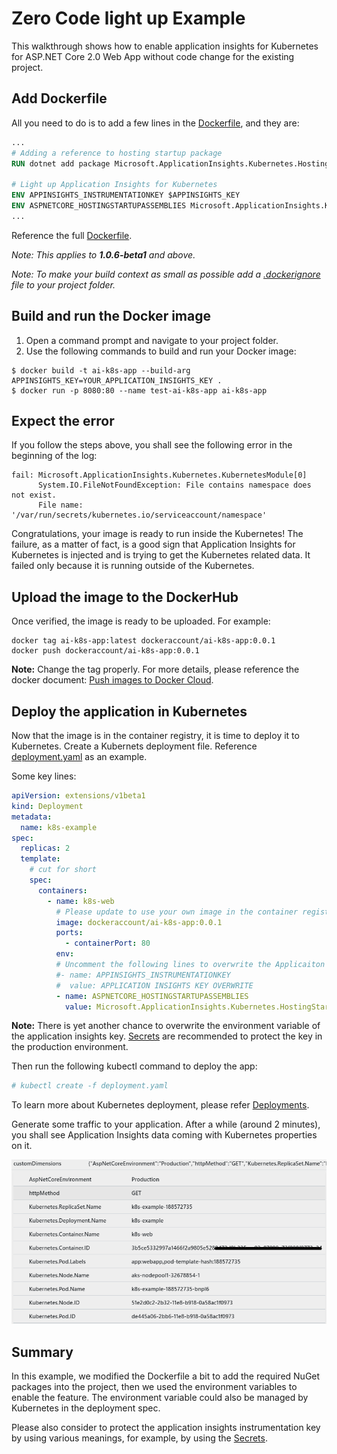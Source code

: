 # Zero Code light up Example
This walkthrough shows how to enable application insights for Kubernetes for ASP.NET Core 2.0 Web App without code change for the existing project.

## Add Dockerfile

All you need to do is to add a few lines in the [Dockerfile](./Dockerfile), and they are:

```dockerfile
...
# Adding a reference to hosting startup package
RUN dotnet add package Microsoft.ApplicationInsights.Kubernetes.HostingStartup  -v 1.0.0-*

# Light up Application Insights for Kubernetes
ENV APPINSIGHTS_INSTRUMENTATIONKEY $APPINSIGHTS_KEY
ENV ASPNETCORE_HOSTINGSTARTUPASSEMBLIES Microsoft.ApplicationInsights.Kubernetes.HostingStartup
...
```
Reference the full [Dockerfile](./Dockerfile).

*Note: This applies to **1.0.6-beta1** and above.*

*Note: To make your build context as small as possible add a [.dockerignore](./.dockerignore) file to your project folder.*

## Build and run the Docker image
1. Open a command prompt and navigate to your project folder.
2. Use the following commands to build and run your Docker image:
```
$ docker build -t ai-k8s-app --build-arg APPINSIGHTS_KEY=YOUR_APPLICATION_INSIGHTS_KEY .
$ docker run -p 8080:80 --name test-ai-k8s-app ai-k8s-app
```

## Expect the error
If you follow the steps above, you shall see the following error in the beginning of the log:
```
fail: Microsoft.ApplicationInsights.Kubernetes.KubernetesModule[0]
      System.IO.FileNotFoundException: File contains namespace does not exist.
      File name: '/var/run/secrets/kubernetes.io/serviceaccount/namespace'
```
Congratulations, your image is ready to run inside the Kubernetes! The failure, as a matter of fact, is a good sign that Application Insights for Kubernetes is injected and is trying to get the Kubernetes related data. It failed only because it is running outside of the Kubernetes.

## Upload the image to the DockerHub
Once verified, the image is ready to be uploaded. For example:
```
docker tag ai-k8s-app:latest dockeraccount/ai-k8s-app:0.0.1
docker push dockeraccount/ai-k8s-app:0.0.1
```

**Note:** Change the tag properly. For more details, please reference the docker document: [Push images to Docker Cloud](https://docs.docker.com/docker-cloud/builds/push-images/).

## Deploy the application in Kubernetes
Now that the image is in the container registry, it is time to deploy it to Kubernetes. Create a Kubernets deployment file. Reference [deployment.yaml](./k8s/deployment.yaml) as an example.

Some key lines:
```yaml
apiVersion: extensions/v1beta1
kind: Deployment
metadata:
  name: k8s-example
spec:
  replicas: 2
  template:
    # cut for short
    spec:
      containers:
        - name: k8s-web
          # Please update to use your own image in the container registry.
          image: dockeraccount/ai-k8s-app:0.0.1
          ports:
            - containerPort: 80
          env:
          # Uncomment the following lines to overwrite the Applicaiton Insights Instrumentation Key
          #- name: APPINSIGHTS_INSTRUMENTATIONKEY
          #  value: APPLICATION INSIGHTS KEY OVERWRITE 
          - name: ASPNETCORE_HOSTINGSTARTUPASSEMBLIES
            value: Microsoft.ApplicationInsights.Kubernetes.HostingStartup
```
**Note:** There is yet another chance to overwrite the environment variable of the application insights key. [Secrets](https://kubernetes.io/docs/concepts/configuration/secret/) are recommended to protect the key in the production environment.

Then run the following kubectl command to deploy the app:
```bash
# kubectl create -f deployment.yaml
```

To learn more about Kubernetes deployment, please refer [Deployments](https://kubernetes.io/docs/concepts/workloads/controllers/deployment/).

Generate some traffic to your application. After a while (around 2 minutes), you shall see Application Insights data coming with Kubernetes properties on it.

![Application Insights Events with Kubernetes Properties](./.media/AI_K8s_Properties.png)

## Summary 
In this example, we modified the Dockerfile a bit to add the required NuGet packages into the project, then we used the environment variables to enable the feature.
The environment variable could also be managed by Kubernetes in the deployment spec.

Please also consider to protect the application insights instrumentation key by using various meanings, for example, by using the [Secrets](https://kubernetes.io/docs/concepts/configuration/secret/).
